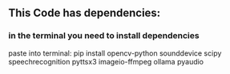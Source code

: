 ## This Code has dependencies:
### in the terminal you need to install dependencies

paste into terminal:
pip install opencv-python sounddevice scipy speechrecognition pyttsx3 imageio-ffmpeg ollama pyaudio